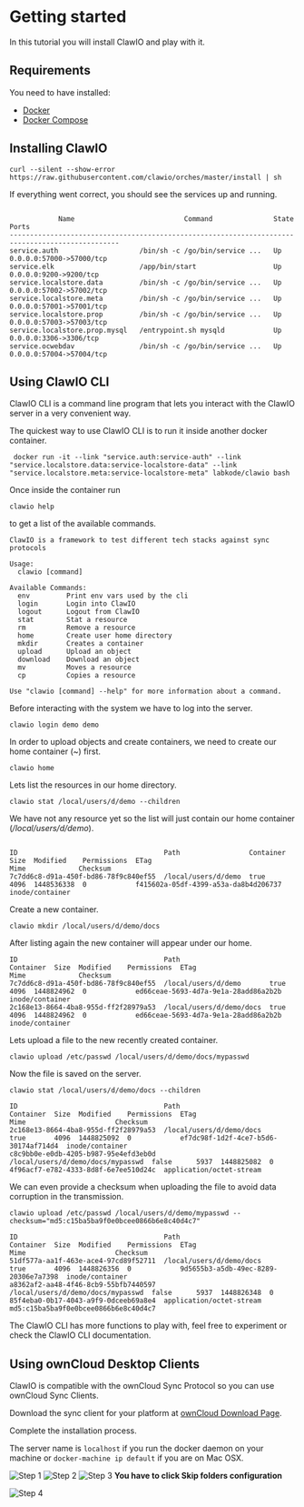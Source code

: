 # Getting started

In this tutorial you will install ClawIO and play with it.

## Requirements
You need to have installed:

* [Docker](http://docs.docker.com/)
* [Docker Compose](http://docs.docker.com/compose/install/)

## Installing ClawIO

```
curl --silent --show-error https://raw.githubusercontent.com/clawio/orches/master/install | sh
 ```
 If everything went correct, you should see the services up and running.
 
```

            Name                           Command               State            Ports
-------------------------------------------------------------------------------------------------
service.auth                    /bin/sh -c /go/bin/service ...   Up      0.0.0.0:57000->57000/tcp
service.elk                     /app/bin/start                   Up      0.0.0.0:9200->9200/tcp
service.localstore.data         /bin/sh -c /go/bin/service ...   Up      0.0.0.0:57002->57002/tcp
service.localstore.meta         /bin/sh -c /go/bin/service ...   Up      0.0.0.0:57001->57001/tcp
service.localstore.prop         /bin/sh -c /go/bin/service ...   Up      0.0.0.0:57003->57003/tcp
service.localstore.prop.mysql   /entrypoint.sh mysqld            Up      0.0.0.0:3306->3306/tcp
service.ocwebdav                /bin/sh -c /go/bin/service ...   Up      0.0.0.0:57004->57004/tcp
```

## Using ClawIO CLI
ClawIO CLI is a command line program that lets you interact with the ClawIO server in a very convenient way.

The quickest way to use ClawIO CLI is to run it inside another docker container.

```
 docker run -it --link "service.auth:service-auth" --link "service.localstore.data:service-localstore-data" --link "service.localstore.meta:service-localstore-meta" labkode/clawio bash

```

Once inside the container run
```
clawio help 
```
to get a list of the available commands.

```
ClawIO is a framework to test different tech stacks against sync protocols

Usage:
  clawio [command]

Available Commands:
  env         Print env vars used by the cli
  login       Login into ClawIO
  logout      Logout from ClawIO
  stat        Stat a resource
  rm          Remove a resource
  home        Create user home directory
  mkdir       Creates a container
  upload      Upload an object
  download    Download an object
  mv          Moves a resource
  cp          Copies a resource

Use "clawio [command] --help" for more information about a command.
```

Before interacting with the system we have to log into the server.

```
clawio login demo demo
```


In order to upload objects and create containers, we need to create our home container (~) first.

```
clawio home 
```

Lets list the resources in our home directory.

```
clawio stat /local/users/d/demo --children
```

We have not any resource yet so the list will just contain our home container (*/local/users/d/demo*).
```

ID                                    Path                 Container  Size  Modified    Permissions  ETag                                  Mime             Checksum
7c7dd6c8-d91a-450f-bd86-78f9c840ef55  /local/users/d/demo  true       4096  1448536338  0            f415602a-05df-4399-a53a-da8b4d206737  inode/container
```

Create a new container.

```
clawio mkdir /local/users/d/demo/docs
```

After listing again the new container will appear under our home.

```
ID                                    Path                      Container  Size  Modified    Permissions  ETag                                  Mime             Checksum
7c7dd6c8-d91a-450f-bd86-78f9c840ef55  /local/users/d/demo       true       4096  1448824962  0            ed66ceae-5693-4d7a-9e1a-28add86a2b2b  inode/container
2c168e13-8664-4ba8-955d-ff2f28979a53  /local/users/d/demo/docs  true       4096  1448824962  0            ed66ceae-5693-4d7a-9e1a-28add86a2b2b  inode/container
```

Lets upload a file to the new recently created container.
```
clawio upload /etc/passwd /local/users/d/demo/docs/mypasswd
```

Now the file is saved on the server.

```
clawio stat /local/users/d/demo/docs --children
```

```
ID                                    Path                               Container  Size  Modified    Permissions  ETag                                  Mime                      Checksum
2c168e13-8664-4ba8-955d-ff2f28979a53  /local/users/d/demo/docs           true       4096  1448825092  0            ef7dc98f-1d2f-4ce7-b5d6-30174af714d4  inode/container
c8c9bb0e-e0db-4205-b987-95e4efd3eb0d  /local/users/d/demo/docs/mypasswd  false      5937  1448825082  0            4f96acf7-e782-4333-8d8f-6e7ee510d24c  application/octet-stream
```

We can even provide a checksum when uploading the file to avoid data corruption in the transmission.

```
clawio upload /etc/passwd /local/users/d/demo/mypasswd --checksum="md5:c15ba5ba9f0e0bcee0866b6e8c40d4c7"
```

```
ID                                    Path                               Container  Size  Modified    Permissions  ETag                                  Mime                      Checksum
51df577a-aa1f-463e-ace4-97cd89f52711  /local/users/d/demo/docs           true       4096  1448826356  0            9d5655b3-a5db-49ec-8289-20306e7a7398  inode/container
a8362af2-aa48-4f46-8cb9-55bfb7440597  /local/users/d/demo/docs/mypasswd  false      5937  1448826348  0            85f4eba0-0b17-4043-a9f9-0dceeb69a8e4  application/octet-stream  md5:c15ba5ba9f0e0bcee0866b6e8c40d4c7
```

The ClawIO CLI has more functions to play with, feel free to experiment or check the ClawIO CLI documentation.


## Using ownCloud Desktop Clients
ClawIO is compatible with the ownCloud Sync Protocol so you can use ownCloud Sync Clients.

Download the sync client for your platform at [ownCloud Download Page](https://owncloud.org/install/#install-clients).

Complete the installation process.

The server name is `localhost` if you run the docker daemon on your machine or `docker-machine ip default` if you are on Mac OSX.

![Step 1](./clawio-owncloud-client-1.png)
![Step 2](./clawio-owncloud-client-2.png)
![Step 3](./clawio-owncloud-client-3.png)
**You have to click Skip folders configuration**

![Step 4](./clawio-owncloud-client-4.png)


